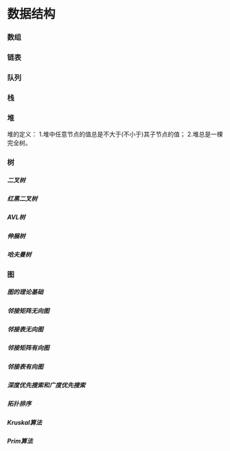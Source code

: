 # 数据结构
### 数组
### 链表
### 队列
### 栈
### 堆
堆的定义：
1.堆中任意节点的值总是不大于(不小于)其子节点的值；
2.堆总是一棵完全树。


### 树
##### 二叉树

##### 红黑二叉树
##### AVL树
##### 伸展树
##### 哈夫曼树
### 图
##### 图的理论基础
##### 邻接矩阵无向图

##### 邻接表无向图

##### 邻接矩阵有向图

##### 邻接表有向图
##### 深度优先搜索和广度优先搜索
##### 拓扑排序
##### Kruskal算法
##### Prim算法